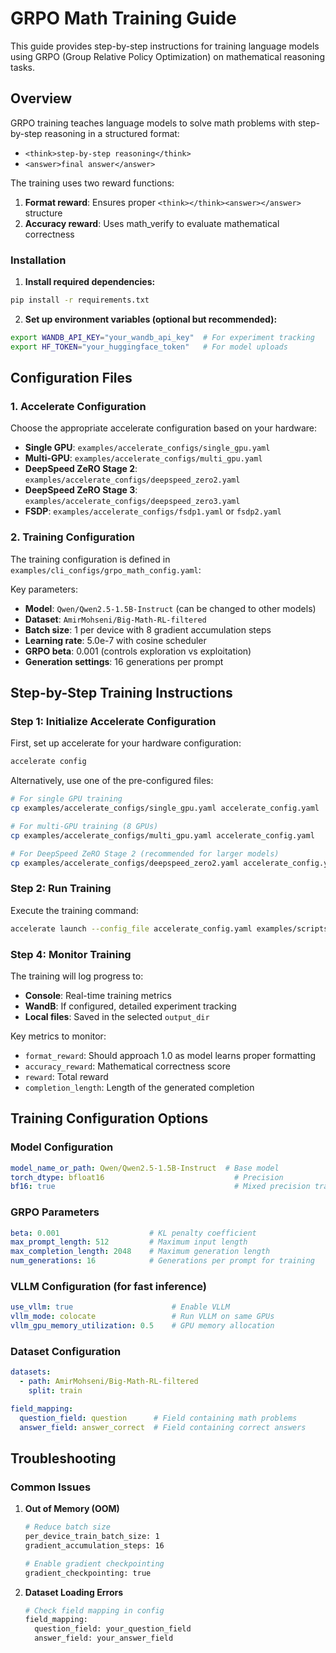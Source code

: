 # GRPO Math Training Guide

This guide provides step-by-step instructions for training language models using GRPO (Group Relative Policy Optimization) on mathematical reasoning tasks.

## Overview

GRPO training teaches language models to solve math problems with step-by-step reasoning in a structured format:
- `<think>step-by-step reasoning</think>`
- `<answer>final answer</answer>`

The training uses two reward functions:
1. **Format reward**: Ensures proper `<think></think><answer></answer>` structure
2. **Accuracy reward**: Uses math_verify to evaluate mathematical correctness

### Installation

1. **Install required dependencies:**
```bash
pip install -r requirements.txt
```

2. **Set up environment variables (optional but recommended):**
```bash
export WANDB_API_KEY="your_wandb_api_key"  # For experiment tracking
export HF_TOKEN="your_huggingface_token"   # For model uploads
```

## Configuration Files

### 1. Accelerate Configuration

Choose the appropriate accelerate configuration based on your hardware:

- **Single GPU**: `examples/accelerate_configs/single_gpu.yaml`
- **Multi-GPU**: `examples/accelerate_configs/multi_gpu.yaml`
- **DeepSpeed ZeRO Stage 2**: `examples/accelerate_configs/deepspeed_zero2.yaml`
- **DeepSpeed ZeRO Stage 3**: `examples/accelerate_configs/deepspeed_zero3.yaml`
- **FSDP**: `examples/accelerate_configs/fsdp1.yaml` or `fsdp2.yaml`

### 2. Training Configuration

The training configuration is defined in `examples/cli_configs/grpo_math_config.yaml`:

Key parameters:
- **Model**: `Qwen/Qwen2.5-1.5B-Instruct` (can be changed to other models)
- **Dataset**: `AmirMohseni/Big-Math-RL-filtered`
- **Batch size**: 1 per device with 8 gradient accumulation steps
- **Learning rate**: 5.0e-7 with cosine scheduler
- **GRPO beta**: 0.001 (controls exploration vs exploitation)
- **Generation settings**: 16 generations per prompt

## Step-by-Step Training Instructions

### Step 1: Initialize Accelerate Configuration

First, set up accelerate for your hardware configuration:

```bash
accelerate config
```

Alternatively, use one of the pre-configured files:

```bash
# For single GPU training
cp examples/accelerate_configs/single_gpu.yaml accelerate_config.yaml

# For multi-GPU training (8 GPUs)
cp examples/accelerate_configs/multi_gpu.yaml accelerate_config.yaml

# For DeepSpeed ZeRO Stage 2 (recommended for larger models)
cp examples/accelerate_configs/deepspeed_zero2.yaml accelerate_config.yaml
```


### Step 2: Run Training

Execute the training command:

```bash
accelerate launch --config_file accelerate_config.yaml examples/scripts/grpo_math.py --config examples/cli_configs/grpo_math_config.yaml
```

### Step 4: Monitor Training

The training will log progress to:
- **Console**: Real-time training metrics
- **WandB**: If configured, detailed experiment tracking
- **Local files**: Saved in the selected `output_dir`

Key metrics to monitor:
- `format_reward`: Should approach 1.0 as model learns proper formatting
- `accuracy_reward`: Mathematical correctness score
- `reward`: Total reward
- `completion_length`: Length of the generated completion

## Training Configuration Options

### Model Configuration
```yaml
model_name_or_path: Qwen/Qwen2.5-1.5B-Instruct  # Base model
torch_dtype: bfloat16                             # Precision
bf16: true                                        # Mixed precision training
```

### GRPO Parameters
```yaml
beta: 0.001                    # KL penalty coefficient
max_prompt_length: 512         # Maximum input length
max_completion_length: 2048    # Maximum generation length
num_generations: 16            # Generations per prompt for training
```

### VLLM Configuration (for fast inference)
```yaml
use_vllm: true                      # Enable VLLM
vllm_mode: colocate                 # Run VLLM on same GPUs
vllm_gpu_memory_utilization: 0.5    # GPU memory allocation
```

### Dataset Configuration
```yaml
datasets:
  - path: AmirMohseni/Big-Math-RL-filtered
    split: train

field_mapping:
  question_field: question      # Field containing math problems
  answer_field: answer_correct  # Field containing correct answers
```

## Troubleshooting

### Common Issues

1. **Out of Memory (OOM)**
   ```bash
   # Reduce batch size
   per_device_train_batch_size: 1
   gradient_accumulation_steps: 16
   
   # Enable gradient checkpointing
   gradient_checkpointing: true
   ```

2. **Dataset Loading Errors**
   ```bash
   # Check field mapping in config
   field_mapping:
     question_field: your_question_field
     answer_field: your_answer_field
   ```